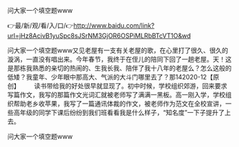 问大家一个填空题www

👉最/新/观/看/入/口/👉http://www.baidu.com/link?url=jHz8AcivB1yuSpc8sJSrNM3GjOR6OSPiMLRbBTcVT1O&wd

问大家一个填空题www又见老屋有一支有关老屋的歌，在心里打了很久、很久的漩涡，一直没有唱出来。今年春节，我终于在侄儿的陪同下回了一趟老屋。天！这是那栋我熟悉的亲切的热闹的、生我长我、陪伴了我十八年的老屋么？怎么这般的低矮？我童年、少年眼中那高大、气派的大斗门哪里去了？那142020-12【原创】
　　读书带给我的好处很早就显现了。初中时候，学校组织郊游，回来要求写篇作文，我写的那篇作文光词汇就被老师写了满满一黑板。高一刚入学，学校组织帮助老乡收苹果，我写了一篇通讯体裁的作文，被老师作为范文在全校宣讲，一些高年级的同学下课后纷纷到我们班看看我是什么样子，“知名度”一下子提升了上去。


问大家一个填空题www
